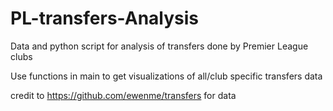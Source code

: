 # PL-transfers-Analysis
Data and python script for analysis of transfers done by Premier League clubs

Use functions in main to get visualizations of all/club specific transfers data

credit to https://github.com/ewenme/transfers for data
